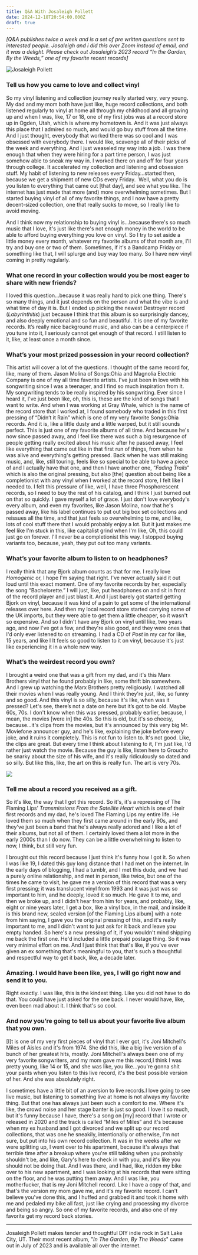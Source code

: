 ```yaml
---
title: Q&A With Josaleigh Pollett
date: 2024-12-18T20:54:00.000Z
draft: true
---
```

*\[Q&A publishes twice a week and is a set of pre written questions sent to interested people. Josaleigh and i did this over Zoom instead of email, and it was a delight. Please check out Josaleigh’s 2023 record “In the Garden, By the Weeds,” one of my favorite recent records]*


![Josaleigh Pollett](/images/upload/image1.png "Josaleigh Pollett with Joni Mitchell's \\\"Miles of Aisles\\\"")


### Tell us how you came to love and collect vinyl


So my vinyl listening and collection journey really started very, very young. My dad and my mom both have just like, huge record collections, and both listened regularly to vinyl at home all through my childhood and all growing up and when I was, like, 17 or 18, one of my first jobs was at a record store up in Ogden, Utah, which is where my hometown is. And it was just always  this place that I admired so much, and would go buy stuff from all the time. And I just thought, everybody that worked there was so cool and I was obsessed with everybody there. I would like, scavenge all of their picks of the week and everything. And I just weaseled my way into a job. I was there enough that when they were hiring for a part time person, I was just somehow able to sneak my way in. I worked there on and off for four years through college. It accelerated my collection and listening and obsession stuff. My habit of listening to new releases every Friday…started then, because we get a shipment of new CDs every Friday.  Well, what you do is you listen to everything that came out \[that day], and see what you like. The internet has just made that more (and) more overwhelming sometimes. But I started buying vinyl of all of my favorite things, and I now have a pretty decent-sized collection, one that really sucks to move, so I really like to avoid moving.


And I think now my relationship to buying vinyl is…because there's so much music that I love, it's just like there's not enough money in the world to be able to afford buying everything you love on vinyl. So I try to set aside a little money every month, whatever my favorite albums of that month are, I'll try and buy one or two of them. Sometimes, if it's a Bandcamp Friday or something like that, I will splurge and buy way too many. So I have new vinyl coming in pretty regularly. 


### What one record in your collection would you be most eager to share with new friends?


I loved this question…because it was really hard to pick one thing. There's so many things, and it just depends on the person and what the vibe is and what time of day it is. But I ended up picking the newest Destroyer record (*Labyrinthitis*) just because I think that this album is so surprisingly dancey, and also deeply emotional and so fun and beautiful. It is one of my favorite records. It’s really nice background music, and also can be a centerpiece if you tune into it, I seriously cannot get enough of that record. I still listen to it, like, at least once a month since.


### What’s your most prized possession in your record collection?


This artist will cover a lot of the questions. I thought of the same record for, like, many of them. Jason Molina of Songs:Ohia and Magnolia Electric Company is one of my all time favorite artists. I've just been in love with his songwriting since I was a teenager, and I find so much inspiration from it. My songwriting tends to be really inspired by his songwriting. Ever since I heard it, I've just been like, oh, this is, these are the kind of songs that I want to write. And when I was working at Gray Whale, which is the name of the record store that I worked at, I found somebody who traded in this first pressing of “Didn’t it Rain” which is one of my very favorite Songs:Ohia records. And it is, like a little dusty and a little warped, but it still sounds perfect. This is just one of my favorite albums of all time. And because he's now since passed away, and I feel like there was such a big resurgence of people getting really excited about his music after he passed away, I feel like everything that came out like in that first run of things, from when he was alive and everything's getting pressed. Back when he was still making music, and, like, still touring, feels like so special to be able to have a piece of and I actually have that one, and then I have another one, “*Fading Trails*” which is also the original pressing, but also \[the] question about being like a completionist with any vinyl when I worked at the record store, I felt like I needed to. I felt this pressure of like, well, I have three Phosphorescent records, so I need to buy the rest of his catalog, and I think I just burned out on that so quickly. I gave myself a lot of grace. I just don't love everybody's every album, and even my favorites, like Jason Molina, now that he's passed away, like his label continues to put out big box set collections and reissues all the time, and that just feels so overwhelming to me, and like, lots of cool stuff there that I would probably enjoy a lot. But it just makes me feel like I'm stuck in this, like capitalist grind when I'm like, Oh, this could just go on forever. I'll never be a completionist this way. I stopped buying variants too, because, yeah, they put out too many variants. 


### What’s your favorite album to listen to on headphones?


I really think that any Bjork album counts as that for me. I really love *Homogenic* or, I hope I'm saying that right. I've never actually said it out loud until this exact moment. One of my favorite records by her, especially the song “Bachelorette.” I will just, like, put headphones on and sit in front of the record player and just blast it. And I just barely got started getting Bjork on vinyl, because it was kind of a pain to get some of the international releases over here. And then my local record store started carrying some of the UK imports, but they were able to get them a little cheaper, so it wasn't so expensive. And so I didn't have any Bjork on vinyl until like, two years ago, and now I've got a few, and they're also good, and they were ones that I'd only ever listened to on streaming. I had a CD of *Post* in my car for like, 15 years, and like I It feels so good to listen to it on vinyl, because it's just like experiencing it in a whole new way.


### What’s the weirdest record you own?


I brought a weird one that was a gift from my dad, and it's this Marx Brothers vinyl that he found probably in like, some thrift bin somewhere. And I grew up watching the Marx Brothers pretty religiously. I watched all their movies when I was really young. And I think they're just, like, so funny and so good. And this vinyl is so silly, because it's like, when was it pressed? Let's see, there’s not a date on here but it’s got to be old. Maybe 60s, 70s. I don't know when this was pressed, probably earlier, because, I mean, the movies \[were in] the 40s. So this is old, but it's so cheesy, because…it's clips from the movies, but it's announced by this very big Mr. Moviefone announcer guy, and he's like, explaining the joke before every joke, and it ruins it completely. This is not fun to listen to. It's not good. Like, the clips are great. But every time I think about listening to it, I'm just like, I'd rather just watch the movie. Because the guy is like, listen here to Groucho be snarky about the size of his wife, and it's really ridiculously so dated and so silly. But like this, like, the art on this is really fun. The art is very 70s.


![](/images/upload/image2.png)


### Tell me about a record you received as a gift.


So it's like, the way that I got this record. So it's, it's a repressing of The Flaming Lips’ *Transmissions From the Satellite Heart* which is one of their first records and my dad, he's loved The Flaming Lips my entire life. He loved them so much when they first came around in the early 90s, and they've just been a band that he's always really adored and I like a lot of their albums, but not all of them. I certainly loved them a lot more in the early 2000s than I do now. They can be a little overwhelming to listen to now, I think, but still very fun. 


I brought out this record because I just think it's funny how I got it. So when I was like 19, I dated this guy long distance that I had met on the internet. In the early days of blogging, I had a tumblr, and I met this dude, and we  had a purely online relationship, and met in person, like twice, but one of the times he came to visit, he gave me a version of this record that was a very first pressing; it was translucent vinyl from 1993 and it was just was so important to him, and he deeply, loved it so much. He gave It to me, and then we broke up, and I didn't hear from him for years, and probably, like, eight or nine years later, I get a box, like a vinyl box, in the mail, and inside it is this brand new, sealed version \[of the Flaming Lips album] with a note from him saying, I gave you the original pressing of this, and it's really important to me, and I didn't want to just ask for it back and leave you empty handed. So here's a new pressing of it, if you wouldn't mind shipping me back the first one. He'd included a little prepaid postage thing. So it was very minimal effort on me. And I just think that that's like, if you've ever given an ex something that's meaningful to you, that's such a thoughtful and respectful way to get it back, like, a decade later.


### Amazing. I would have been like, yes, I will go right now and send it to you.


Right exactly. I was like, this is the kindest thing. Like you did not have to do that. You could have just asked for the one back. I never would have, like, even been mad about it. I think that's so cool.


### And now you’re going to tell us about your favorite live album that you own.


\[I]t is one of my very first pieces of vinyl that I ever got, it's Joni Mitchell's Miles of Aisles and it's from 1974. She did this, like a big live version of a bunch of her greatest hits, mostly. Joni Mitchell's always been one of my very favorite songwriters, and my mom gave me this record,I think I was pretty young, like 14 or 15, and she was like, you like…you're gonna shit your pants when you listen to this live record, it's the best possible version of her. And she was absolutely right.


I sometimes have a little bit of an aversion to live records.I love going to see live music, but listening to something live at home is not always my favorite thing. But that one has always just been such a comfort to me. Where it's like, the crowd noise and her stage banter is just so good. I love it so much, but it's funny because I have, there's a song on \[my] record that I wrote or released in 2020 and the track is called “Miles of Miles” and it's because when my ex husband and I got divorced and we split up our record collections, that was one he sneakily, intentionally or otherwise, I'm not sure, but put into his own record collection. It was in the weeks after we were splitting up, I went over to his apartment, because it's always that  terrible time after a breakup where you're still talking when you probably shouldn't be, and like, Gary's here to check in with you, and it's like you should not be doing that. And I was there, and I had, like, ridden my bike over to his new apartment, and I was looking at his records that were sitting on the floor, and he was putting them away. And I was like, you motherfucker, that is my Joni Mitchell record. Like I have a copy of that, and that's the version my mom gave me, and it's my favorite record. I can't believe you've done this, and I huffed and grabbed it and took it home with me and pedaled my bike all fast, just like crying and processing my divorce and being so angry. So one of my favorite records, and also one of my favorite get my record back stories.


- - -


Josaleigh Pollett makes tender and thoughtful DIY indie rock in Salt Lake City, UT. Their most recent album, "*In The Garden, By The Weeds*" came out in July of 2023 and is available all over the internet.
